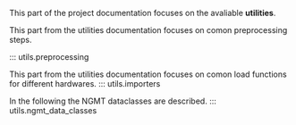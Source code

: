 This part of the project documentation focuses on
the avaliable **utilities**.

This part from the utilities documentation focuses on comon preprocessing steps.

::: utils.preprocessing

This part from the utilities documentation focuses on comon load functions for different hardwares.
::: utils.importers

In the following the NGMT dataclasses are described.
::: utils.ngmt_data_classes